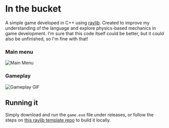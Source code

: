# In the bucket

A simple game developed in C++ using [raylib](https://www.raylib.com/). Created to improve my understanding of the language and explore physics-based mechanics in game development. I'm sure that this code itself could be better, but it could also be unfinished, so I'm fine with that!

### Main menu
![Main Menu](add_image_here)

### Gameplay
![Gameplay GIF](add_gif_here)

## Running it
Simply download and run the `game.exe` file under releases, or follow the steps on [this raylib template repo](https://github.com/PedroDalMoro/raylib_cpp_makefile_template) to build it locally.